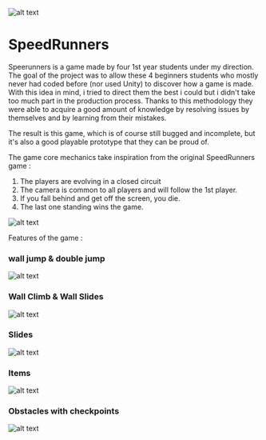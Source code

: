 ![alt text](https://i.imgur.com/EOzmpqK.png)

# SpeedRunners

Speerunners is a game made by four 1st year students under my direction. The goal of the project was to allow these 4 beginners students who mostly never had coded before (nor used Unity) to discover how a game is made.
With this idea in mind, i tried to direct them the best i could but i didn't take too much part in the production process.
Thanks to this methodology they were able to acquire a good amount of knowledge by resolving issues by themselves and by learning from their mistakes.

The result is this game, which is of course still bugged and incomplete, but it's also a good playable prototype that they can be proud of.

The game core mechanics take inspiration from the original SpeedRunners game :
1) The players are evolving in a closed circuit
2) The camera is common to all players and will follow the 1st player.
3) If you fall behind and get off the screen, you die.
4) The last one standing wins the game.


![alt text](https://media.giphy.com/media/vzwnf8NpOUSR8WyKQC/giphy.gif)

Features of the game :
 
### wall jump & double jump

![alt text](https://media.giphy.com/media/OeJwm1QUOnNblDTLlE/giphy.gif)

### Wall Climb & Wall Slides
 
![alt text](https://media.giphy.com/media/zvIa5akgeibjqwxuoH/giphy.gif)
 
### Slides

![alt text](https://media.giphy.com/media/WNjJ6PSSvr22c9uX69/giphy.gif)

### Items

![alt text](https://media.giphy.com/media/TMHlpjemEUFgdxZRVG/giphy.gif)
 
### Obstacles with checkpoints

![alt text](https://media.giphy.com/media/0KeSKvbB1E3pEFXtih/giphy.gif)
 
